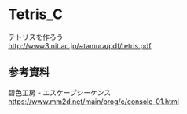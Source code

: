 # Tetris_C

テトリスを作ろう  
http://www3.nit.ac.jp/~tamura/pdf/tetris.pdf  


## 参考資料

碧色工房 - エスケープシーケンス  
https://www.mm2d.net/main/prog/c/console-01.html  
